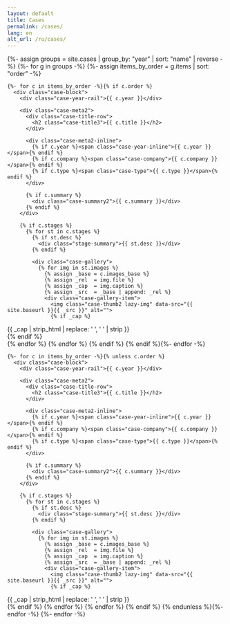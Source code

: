```yaml
---
layout: default
title: Cases
permalink: /cases/
lang: en
alt_url: /ru/cases/
---
```


<div class="featured-cases">
  {%- assign groups = site.cases | group_by: "year" | sort: "name" | reverse -%}
  {%- for g in groups -%}
    {%- assign items_by_order = g.items | sort: "order" -%}

    {%- for c in items_by_order -%}{% if c.order %}
      <div class="case-block">
        <div class="case-year-rail">{{ c.year }}</div>

        <div class="case-meta2">
          <div class="case-title-row">
            <h2 class="case-title3">{{ c.title }}</h2>
          </div>

          <div class="case-meta2-inline">
            {% if c.year %}<span class="case-year-inline">{{ c.year }}</span>{% endif %}
            {% if c.company %}<span class="case-company">{{ c.company }}</span>{% endif %}
            {% if c.type %}<span class="case-type">{{ c.type }}</span>{% endif %}
          </div>

          {% if c.summary %}
            <div class="case-summary2">{{ c.summary }}</div>
          {% endif %}
        </div>

        {% if c.stages %}
          {% for st in c.stages %}
            {% if st.desc %}
              <div class="stage-summary">{{ st.desc }}</div>
            {% endif %}

            <div class="case-gallery">
              {% for img in st.images %}
                {% assign _base = c.images_base %}
                {% assign _rel  = img.file %}
                {% assign _cap  = img.caption %}
                {% assign _src  = _base | append: _rel %}
                <div class="case-gallery-item">
                  <img class="case-thumb2 lazy-img" data-src="{{ site.baseurl }}{{ _src }}" alt="">
                  {% if _cap %}
  <div class="case-thumb-caption"
       title="{{ _cap | strip_html | replace: '&nbsp;', ' ' | strip }}">
    {{ _cap | strip_html | replace: '&nbsp;', ' ' | strip }}
  </div>
{% endif %}
                </div>
              {% endfor %}
            </div>
          {% endfor %}
        {% endif %}
      </div>
    {% endif %}{%- endfor -%}

    {%- for c in items_by_order -%}{% unless c.order %}
      <div class="case-block">
        <div class="case-year-rail">{{ c.year }}</div>

        <div class="case-meta2">
          <div class="case-title-row">
            <h2 class="case-title3">{{ c.title }}</h2>
          </div>

          <div class="case-meta2-inline">
            {% if c.year %}<span class="case-year-inline">{{ c.year }}</span>{% endif %}
            {% if c.company %}<span class="case-company">{{ c.company }}</span>{% endif %}
            {% if c.type %}<span class="case-type">{{ c.type }}</span>{% endif %}
          </div>

          {% if c.summary %}
            <div class="case-summary2">{{ c.summary }}</div>
          {% endif %}
        </div>

        {% if c.stages %}
          {% for st in c.stages %}
            {% if st.desc %}
              <div class="stage-summary">{{ st.desc }}</div>
            {% endif %}

            <div class="case-gallery">
              {% for img in st.images %}
                {% assign _base = c.images_base %}
                {% assign _rel  = img.file %}
                {% assign _cap  = img.caption %}
                {% assign _src  = _base | append: _rel %}
                <div class="case-gallery-item">
                  <img class="case-thumb2 lazy-img" data-src="{{ site.baseurl }}{{ _src }}" alt="">
                  {% if _cap %}
  <div class="case-thumb-caption"
       title="{{ _cap | strip_html | replace: '&nbsp;', ' ' | strip }}">
    {{ _cap | strip_html | replace: '&nbsp;', ' ' | strip }}
  </div>
{% endif %}
                </div>
              {% endfor %}
            </div>
          {% endfor %}
        {% endif %}
      </div>
    {% endunless %}{%- endfor -%}
  {%- endfor -%}
</div>
